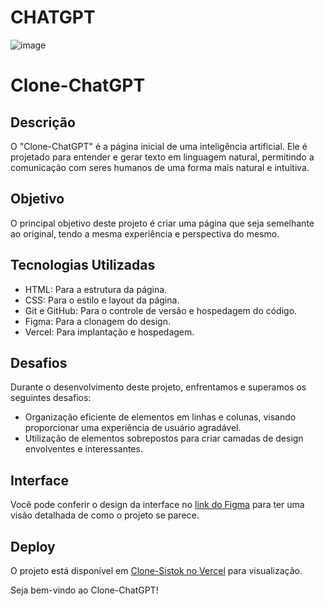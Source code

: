 # CHATGPT
![image](https://github.com/guiddealmd/CHATGPT/assets/125220755/861a6dbc-394b-4855-a545-21ab6890222e)

# Clone-ChatGPT

## Descrição

O "Clone-ChatGPT" é a página inicial de uma inteligência artificial. Ele é projetado para entender e gerar texto em linguagem natural, permitindo a comunicação com seres humanos de uma forma mais natural e intuitiva.

## Objetivo

O principal objetivo deste projeto é criar uma página que seja semelhante ao original, tendo a mesma experiência e perspectiva do mesmo.

## Tecnologias Utilizadas

- HTML: Para a estrutura da página.
- CSS: Para o estilo e layout da página.
- Git e GitHub: Para o controle de versão e hospedagem do código.
- Figma: Para a clonagem do design.
- Vercel: Para implantação e hospedagem.

## Desafios

Durante o desenvolvimento deste projeto, enfrentamos e superamos os seguintes desafios:

- Organização eficiente de elementos em linhas e colunas, visando proporcionar uma experiência de usuário agradável.
- Utilização de elementos sobrepostos para criar camadas de design envolventes e interessantes.

## Interface

Você pode conferir o design da interface no [link do Figma](https://www.figma.com/file/dF1AadlNabQSQUJgG93ij2/ChatGPT-User-Interface-(Community)?type=design&node-id=0-1&mode=design&t=fTmllbud9t1QsNqP-0) para ter uma visão detalhada de como o projeto se parece.


## Deploy

O projeto está disponível em [Clone-Sistok no Vercel]() para visualização.

Seja bem-vindo ao Clone-ChatGPT! 
